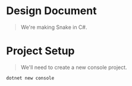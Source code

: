 # Design Document
> We're making Snake in C#.

# Project Setup
> We'll need to create a new console project.

```sh
dotnet new console
```
